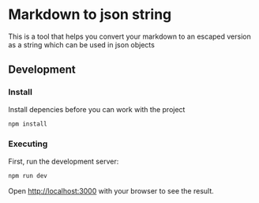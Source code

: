 # Markdown to json string

This is a tool that helps you convert your markdown to an escaped version as a string which can be used in json objects

## Development

### Install
Install depencies before you can work with the project

```bash
npm install
```

### Executing
First, run the development server:

```bash
npm run dev
```

Open [http://localhost:3000](http://localhost:3000) with your browser to see the result.

